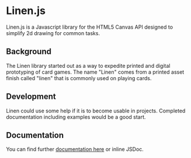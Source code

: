 # Linen.js
Linen.js is a Javascript library for the HTML5 Canvas API designed to simplify 2d drawing for common tasks.

## Background
The Linen library started out as a way to expedite printed and digital prototyping of card games. The name "Linen" comes from a printed asset finish called "linen" that is commonly used on playing cards.

## Development
Linen could use some help if it is to become usable in projects. Completed documentation including examples would be a good start. 

## Documentation
You can find further [documentation here](https://github.com/BrianWendt/Linen/wiki/Documentation) or inline JSDoc.
